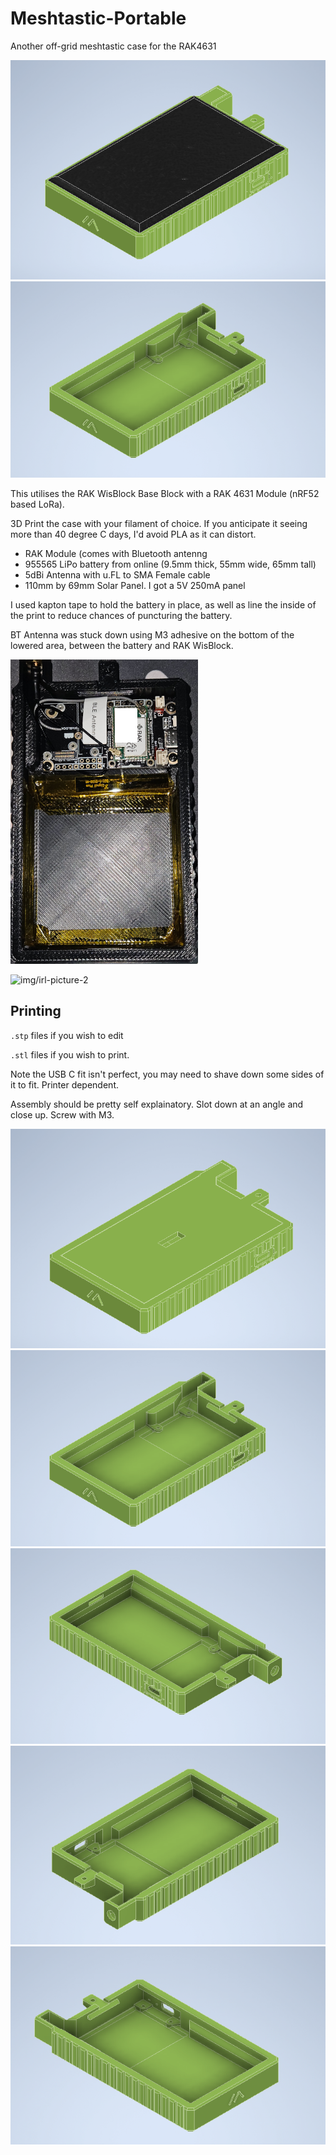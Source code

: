# Meshtastic-Portable
Another off-grid meshtastic case for the RAK4631

![img/case-full](./img/case-full.png)
![img/south-east-view](./img/se.png)

This utilises the RAK WisBlock Base Block with a RAK 4631 Module (nRF52 based LoRa).

3D Print the case with your filament of choice. If you anticipate it seeing more than 40 degree C days, I'd avoid PLA as it can distort.

- RAK Module (comes with Bluetooth antenng
- 955565 LiPo battery from online (9.5mm thick, 55mm wide, 65mm tall)
- 5dBi Antenna with u.FL to SMA Female cable
- 110mm by 69mm Solar Panel. I got a 5V 250mA panel

I used kapton tape to hold the battery in place, as well as line the inside of the print to reduce chances of puncturing the battery.

BT Antenna was stuck down using M3 adhesive on the bottom of the lowered area, between the battery and RAK WisBlock.

![img/irl-picture](./img/irl.png)

![img/irl-picture-2](./img/irl.jpeg)

## Printing 
`.stp` files if you wish to edit

`.stl` files if you wish to print.

Note the USB C fit isn't perfect, you may need to shave down some sides of it to fit. Printer dependent.

Assembly should be pretty self explainatory. Slot down at an angle and close up. Screw with M3.




![img/case-no-solar](./img/case-no-solar.png)
![img/south-east-view](./img/se.png)
![img/north-east-view](./img/ne.png)
![img/north-west-view](./img/nw.png)
![img/south-west-view](./img/sw.png)
